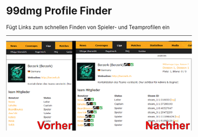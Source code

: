 # 99dmg Profile Finder
Fügt Links zum schnellen Finden von Spieler- und Teamprofilen ein

---

<img src="https://raw.githubusercontent.com/leftyms/99dmgprofilefinder/v1.0.1/doc/img/99dmg_vergleich.png"/>
